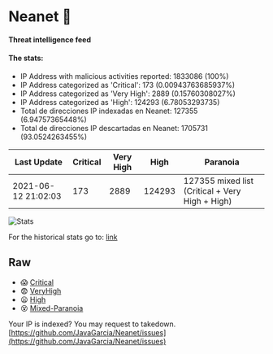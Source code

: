 # Neanet :hocho:
#### Threat intelligence feed
#### The stats:

- IP Address with malicious activities reported: 1833086 (100%)
- IP Address categorized as 'Critical':  173 (0.00943763685937%)
- IP Address categorized as 'Very High':  2889 (0.15760308027%)
- IP Address categorized as 'High':  124293 (6.78053293735)
- Total de direcciones IP indexadas en Neanet:  127355 (6.94757365448%)
- Total de direcciones IP descartadas en Neanet:  1705731 (93.0524263455%)

| Last Update | Critical | Very High | High | Paranoia |
| --- | --- | --- | --- | --- |
| 2021-06-12 21:02:03 | 173 | 2889 | 124293 | 127355 mixed list (Critical + Very High + High)|

![Stats](https://docs.google.com/spreadsheets/d/e/2PACX-1vSnaNMIXVabIpDJjufMlzH7poXnshF3mgd8Is1g9ytUEzVsP5my4Trn8f-xkoLLQ38xpL3HtmUexLo6/pubchart?oid=501124687&format=image)

For the historical stats go to: [link](/stats.csv)
## Raw
- :scream: [Critical](https://raw.githubusercontent.com/JavaGarcia/Neanet/master/blacklists/neanet_critical.txt)
- :fearful: [VeryHigh](https://raw.githubusercontent.com/JavaGarcia/Neanet/master/blacklists/neanet_veryHigh.txtt)
- :frowning: [High](https://raw.githubusercontent.com/JavaGarcia/Neanet/master/blacklists/neanet_high.txt)
- :dizzy_face: [Mixed-Paranoia](https://raw.githubusercontent.com/JavaGarcia/Neanet/master/blacklists/neanet_all.txt)


Your IP is indexed? You may request to takedown. [https://github.com/JavaGarcia/Neanet/issues](https://github.com/JavaGarcia/Neanet/issues)








































































































































































































































































































































































































































































































































































































































































































































































































































































































































































































































































































































































































































































































































































































































































































































































































































































































































































































































































































































































































































































































































































































































































































































































































































































































































































































































































































































































































































































































































































































































































































































































































































































































































































































































































































































































































































































































































































































































































































































































































































































































































































































































































































































































































































































































































































































































































































































































































































































































































































































































































































































































































































































































































































































































































































































































































































































































































































































































































































































































































































































































































































































































































































































































































































































































































































































































































































































































































































































































































































































































































































































































